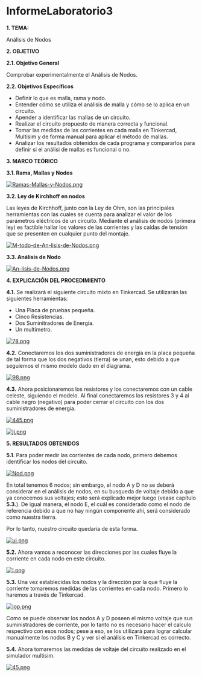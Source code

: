 # InformeLaboratorio3
**1. TEMA:**

Análisis de Nodos

**2. OBJETIVO**

**2.1. Objetivo General**

Comprobar experimentalmente el Análisis de Nodos.

**2.2. Objetivos Específicos**

- Definir lo que es malla, rama y nodo.
- Entender cómo se utiliza el análisis de malla y cómo se lo aplica en un circuito.
- Apender a identificar las mallas de un circuito.
- Realizar el circuito propuesto de manera correcta y funcional.
- Tomar las medidas de las corrientes en cada malla en Tinkercad, Multisim y de forma manual para aplicar el método de mallas.
- Analizar los resultados obtenidos de cada programa y compararlos para definir si el análisi de mallas es funcional o no.


**3. MARCO TEÓRICO**

**3.1. Rama, Mallas y Nodos**

[![Ramas-Mallas-y-Nodos.png](https://i.postimg.cc/d0x7Dqyy/Ramas-Mallas-y-Nodos.png)](https://postimg.cc/jWyqFYvx)

**3.2. Ley de Kirchhoff en nodos**

Las leyes de Kirchhoff, junto con la Ley de Ohm, son las principales herramientas con las cuales se cuenta para analizar el valor de los parámetros eléctricos de un circuito. Mediante el análisis de nodos (primera ley) es factible hallar los valores de las corrientes y las caídas de tensión que se presenten en cualquier punto del montaje.

[![M-todo-de-An-lisis-de-Nodos.png](https://i.postimg.cc/BvQ9pjBN/M-todo-de-An-lisis-de-Nodos.png)](https://postimg.cc/jD9Fdd9J)

**3.3. Análisis de Nodo**

[![An-lisis-de-Nodos.png](https://i.postimg.cc/yx5cQ3RR/An-lisis-de-Nodos.png)](https://postimg.cc/8fR7s5tk)

**4. EXPLICACIÓN DEL PROCEDIMIENTO**

**4.1.** Se realizará el siguiente circuito mixto en Tinkercad. Se utilizarán las siguientes herramientas:

- Una Placa de pruebas pequeña.
- Cinco Resistencias.
- Dos Suminitradores de Energía.
- Un multímetro.

 [![78.png](https://i.postimg.cc/PrS5jnV6/78.png)](https://postimg.cc/zVRrC6rW)
 
**4.2.** Conectaremos los dos suministradores de energía en la placa pequeña de tal forma que los dos negativos (tierra) se unan, esto debido a que seguiemos el mismo modelo dado en el diagrama.
 
 [![98.png](https://i.postimg.cc/6QNSbyVF/98.png)](https://postimg.cc/w1007xGk)
 
**4.3.** Ahora posicionaremos los resistores y los conectaremos con un cable celeste, siguiendo el modelo. Al final conectaremos los resistores 3 y 4 al cable negro (negativo) para poder cerrar el circuito con los dos suministradores de energía.

 [![445.png](https://i.postimg.cc/vZSjM0sF/445.png)](https://postimg.cc/K1BQDrjJ)

[![ji.png](https://i.postimg.cc/63hf6Qv2/ji.png)](https://postimg.cc/zbVg08p8)

**5. RESULTADOS OBTENIDOS**

**5.1**. Para poder medir las corrientes de cada nodo, primero debemos identificar los nodos del circuito.

[![Nod.png](https://i.postimg.cc/pTvmTnSf/Nod.png)](https://postimg.cc/xksfpqn8)

En total tenemos 6 nodos; sin embargo, el nodo A y D no se deberá considerar en el análisis de nodos, en su busqueda de voltaje debido a que ya conocemos sus voltajes; esto será explicado mejor luego (vease capítulo **5.3.**). De igual manera, el nodo E, el cuál es considerado como el nodo de referencia debido a que no hay ningún componente ahí, será considerado como nuestra tierra.

Por lo tanto, nuestro circuito quedaría de esta forma.

[![ui.png](https://i.postimg.cc/d1jQHsBw/ui.png)](https://postimg.cc/TLhXhXF4)

**5.2.** Ahora vamos a reconocer las direcciones por las cuales fluye la corriente en cada nodo en este circuito.

[![i.png](https://i.postimg.cc/3w5Wwbf4/i.png)](https://postimg.cc/68cBjzXt)

**5.3.** Una vez establecidas los nodos y la dirección por la que fluye la corriente tomaremos medidas de las corrientes en cada nodo. Primero lo haremos a través de Tinkercad.

[![iop.png](https://i.postimg.cc/prRFdVC6/iop.png)](https://postimg.cc/LYQXCprt)

Como se puede observar los nodos A y D poseen el mismo voltaje que sus suministradores de corriente, por lo tanto no es necesario hacer el calculo respectivo con esos nodos; pese a eso, se los utilizará para lograr calcular manualmente los nodos B y C y ver si el análisis en Tinkercad es correcto.

**5.4.** Ahora tomaremos las medidas de voltaje del circuito realizado en el simulador multisim.

[![45.png](https://i.postimg.cc/mDcZ4v7F/45.png)](https://postimg.cc/TL6vqH7R)
